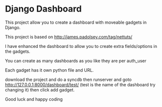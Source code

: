 # Django Dashboard #

This project allow you to create a dashboard with moveable gadgets in Django.

This project is based on http://james.padolsey.com/tag/nettuts/

I have enhanced the dashboard to allow you to create extra fields/options in the gadgets.

You can create as many dashboards as you like they are per auth\_user

Each gadget has it own python file and URL.

download the project and do a syncdb then runserver and goto
http://127.0.0.1:8000/dashboard/test/ (test is the name of the dashboard try changing it)
then click add gadget.

Good luck and happy coding